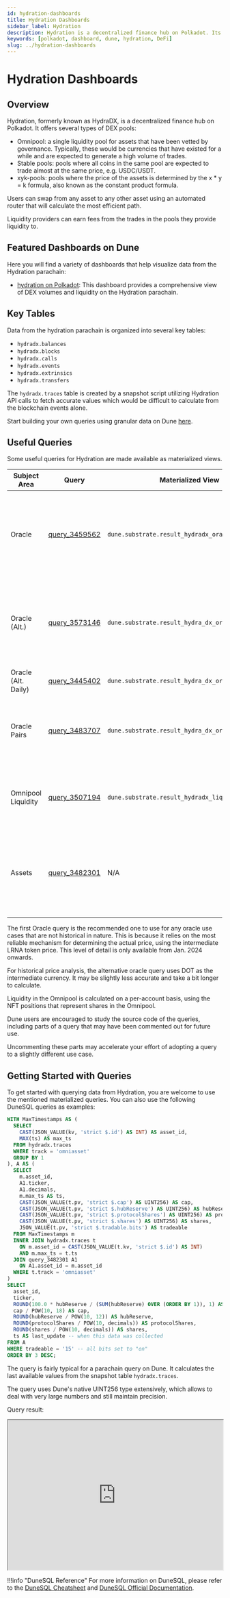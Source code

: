 ```yaml
---
id: hydration-dashboards
title: Hydration Dashboards
sidebar_label: Hydration
description: Hydration is a decentralized finance hub on Polkadot. Its main function is a DEX.
keywords: [polkadot, dashboard, dune, hydration, DeFi]
slug: ../hydration-dashboards
---
```


# Hydration Dashboards

## Overview

Hydration, formerly known as HydraDX, is a decentralized finance hub on Polkadot. It offers several
types of DEX pools:

- Omnipool: a single liquidity pool for assets that have been vetted by governance. Typically, these
  would be currencies that have existed for a while and are expected to generate a high volume of
  trades.
- Stable pools: pools where all coins in the same pool are expected to trade almost at the same
  price, e.g. USDC/USDT.
- xyk-pools: pools where the price of the assets is determined by the x \* y = k formula, also known
  as the constant product formula.

Users can swap from any asset to any other asset using an automated router that will calculate the
most efficient path.

Liquidity providers can earn fees from the trades in the pools they provide liquidity to.

## Featured Dashboards on Dune

Here you will find a variety of dashboards that help visualize data from the Hydration parachain:

- [hydration on Polkadot](https://dune.com/substrate/hydradx): This dashboard provides a
  comprehensive view of DEX volumes and liquidity on the Hydration parachain.

## Key Tables

Data from the hydration parachain is organized into several key tables:

- `hydradx.balances`
- `hydradx.blocks`
- `hydradx.calls`
- `hydradx.events`
- `hydradx.extrinsics`
- `hydradx.transfers`

The `hydradx.traces` table is created by a snapshot script utilizing Hydration API calls to fetch
accurate values which would be difficult to calculate from the blockchain events alone.

Start building your own queries using granular data on Dune
[here](https://dune.com/queries?category=canonical&namespace=hydradx).

## Useful Queries

Some useful queries for Hydration are made available as materialized views.

| Subject Area        | Query                                             | Materialized View                                 | Description                                                                          |
| ------------------- | ------------------------------------------------- | ------------------------------------------------- | ------------------------------------------------------------------------------------ |
| Oracle              | [query_3459562](https://dune.com/queries/3459562) | `dune.substrate.result_hydradx_oracle`            | Provides hourly oracle values for all currencies present in the omnipool. Uses LRNA. |
| Oracle (Alt.)       | [query_3573146](https://dune.com/queries/3573146) | `dune.substrate.result_hydra_dx_oracle_new`       | Provides hourly oracle values for all currencies present in the omnipool. Uses DOT.  |
| Oracle (Alt. Daily) | [query_3445402](https://dune.com/queries/3445402) | `dune.substrate.result_hydra_dx_oracle_new_daily` | Same, but aggregated daily.                                                          |
| Oracle Pairs        | [query_3483707](https://dune.com/queries/3483707) | `dune.substrate.result_hydra_dx_oracle_pairs`     | Provides volume and transaction counts for all pairwise trades in the omnipool.      |
| Omnipool Liquidity  | [query_3507194](https://dune.com/queries/3507194) | `dune.substrate.result_hydradx_liquidity_master`  | Provides liquidity in the Omnipool on a per-account basis.                           |
| Assets              | [query_3482301](https://dune.com/queries/3482301) | N/A                                               | Provides asset_id, symbol, and decimals for all assets in the Hydration parachain.   |

The first Oracle query is the recommended one to use for any oracle use cases that are not
historical in nature. This is because it relies on the most reliable mechanism for determining the
actual price, using the intermediate LRNA token price. This level of detail is only available from
Jan. 2024 onwards.

For historical price analysis, the alternative oracle query uses DOT as the intermediate currency.
It may be slightly less accurate and take a bit longer to calculate.

Liquidity in the Omnipool is calculated on a per-account basis, using the NFT positions that
represent shares in the Omnipool.

Dune users are encouraged to study the source code of the queries, including parts of a query that
may have been commented out for future use.

Uncommenting these parts may accelerate your effort of adopting a query to a slightly different use
case.

## Getting Started with Queries

To get started with querying data from Hydration, you are welcome to use the mentioned materialized
queries. You can also use the following DuneSQL queries as examples:

```sql title="Hydration Omnipool Asset (Latest)" showLineNumbers
WITH MaxTimestamps AS (
  SELECT
    CAST(JSON_VALUE(kv, 'strict $.id') AS INT) AS asset_id,
    MAX(ts) AS max_ts
  FROM hydradx.traces
  WHERE track = 'omniasset'
  GROUP BY 1
), A AS (
  SELECT
    m.asset_id,
    A1.ticker,
    A1.decimals,
    m.max_ts AS ts,
    CAST(JSON_VALUE(t.pv, 'strict $.cap') AS UINT256) AS cap,
    CAST(JSON_VALUE(t.pv, 'strict $.hubReserve') AS UINT256) AS hubReserve,
    CAST(JSON_VALUE(t.pv, 'strict $.protocolShares') AS UINT256) AS protocolShares,
    CAST(JSON_VALUE(t.pv, 'strict $.shares') AS UINT256) AS shares,
    JSON_VALUE(t.pv, 'strict $.tradable.bits') AS tradeable
  FROM MaxTimestamps m
  INNER JOIN hydradx.traces t
    ON m.asset_id = CAST(JSON_VALUE(t.kv, 'strict $.id') AS INT)
    AND m.max_ts = t.ts
  JOIN query_3482301 A1
    ON A1.asset_id = m.asset_id
  WHERE t.track = 'omniasset'
)
SELECT
  asset_id,
  ticker,
  ROUND(100.0 * hubReserve / (SUM(hubReserve) OVER (ORDER BY 1)), 1) AS percentage_of_pool,
  cap / POW(10, 18) AS cap,
  ROUND(hubReserve / POW(10, 12)) AS hubReserve,
  ROUND(protocolShares / POW(10, decimals)) AS protocolShares,
  ROUND(shares / POW(10, decimals)) AS shares,
  ts AS last_update -- when this data was collected
FROM A
WHERE tradeable = '15' -- all bits set to "on"
ORDER BY 3 DESC;


```

The query is fairly typical for a parachain query on Dune. It calculates the last available values
from the snapshot table `hydradx.traces`.

The query uses Dune's native UINT256 type extensively, which allows to deal with very large numbers
and still maintain precision.

Query result:

<iframe src="https://dune.com/embeds/3485087/5857870/" height="350" width="100%"></iframe>

!!!info "DuneSQL Reference"
    For more information on DuneSQL, please refer to the [DuneSQL Cheatsheet](../dunesql-cheatsheet.md)
    and
    [DuneSQL Official Documentation](https://docs.dune.com/query-engine/Functions-and-operators/index).


